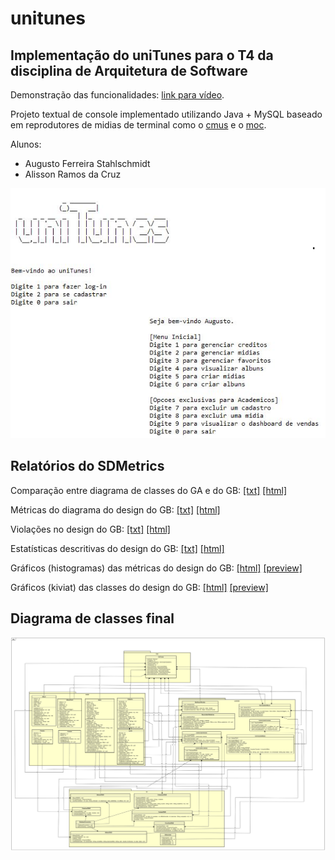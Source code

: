 # unitunes
## Implementação do uniTunes para o T4 da disciplina de Arquitetura de Software

Demonstração das funcionalidades: [link para vídeo](https://youtu.be/ObY62Yq_yIc).

Projeto textual de console implementado utilizando Java + MySQL baseado em reprodutores de midias de terminal como o [cmus](https://cmus.github.io/) e o [moc](http://moc.daper.net/about).

Alunos: 
- Augusto Ferreira Stahlschmidt 
- Alisson Ramos da Cruz

![unitunes](https://github.com/augustostahlschmidt/unitunes/blob/main/img/demo.jpg)

## Relatórios do SDMetrics

Comparação entre diagrama de classes do GA e do GB: [[txt]](https://github.com/augustostahlschmidt/unitunes/blob/main/artefatos/SDMetrics/metric_deltas.txt) [[html]](https://htmlpreview.github.io/?https://github.com/augustostahlschmidt/unitunes/blob/main/artefatos/SDMetrics/metric_deltas.html)

Métricas do diagrama do design do GB: [[txt]](https://github.com/augustostahlschmidt/unitunes/blob/main/artefatos/SDMetrics/metrics_data_table.txt) [[html]](https://htmlpreview.github.io/?https://github.com/augustostahlschmidt/unitunes/blob/main/artefatos/SDMetrics/metrics_data_table.html)

Violações no design do GB: [[txt]](https://github.com/augustostahlschmidt/unitunes/blob/main/artefatos/SDMetrics/design_rule_violations.txt) [[html]](https://htmlpreview.github.io/?https://github.com/augustostahlschmidt/unitunes/blob/main/artefatos/SDMetrics/design_rule_violations.html)

Estatísticas descritivas do design do GB: [[txt]](https://github.com/augustostahlschmidt/unitunes/blob/main/artefatos/SDMetrics/descriptive_statistics.txt) [[html]](https://htmlpreview.github.io/?https://github.com/augustostahlschmidt/unitunes/blob/main/artefatos/SDMetrics/descriptive_statistics.html)

Gráficos (histogramas) das métricas do design do GB: [[html]](https://github.com/augustostahlschmidt/unitunes/blob/main/artefatos/SDMetrics/metrics_histograms/metrics_histograms.html) [[preview]](https://htmlpreview.github.io/?https://github.com/augustostahlschmidt/unitunes/blob/main/artefatos/SDMetrics/metrics_histograms/metrics_histograms.html)

Gráficos (kiviat) das classes do design do GB: [[html]](https://github.com/augustostahlschmidt/unitunes/blob/main/artefatos/SDMetrics/kiviat_graphs/kiviat_graphs.html) [[preview]](https://htmlpreview.github.io/?https://github.com/augustostahlschmidt/unitunes/blob/main/artefatos/SDMetrics/kiviat_graphs/kiviat_graphs.html)

## Diagrama de classes final

![Diagrama de Classes](https://github.com/augustostahlschmidt/unitunes/blob/main/img/unitunes_class_diagram.svg)





